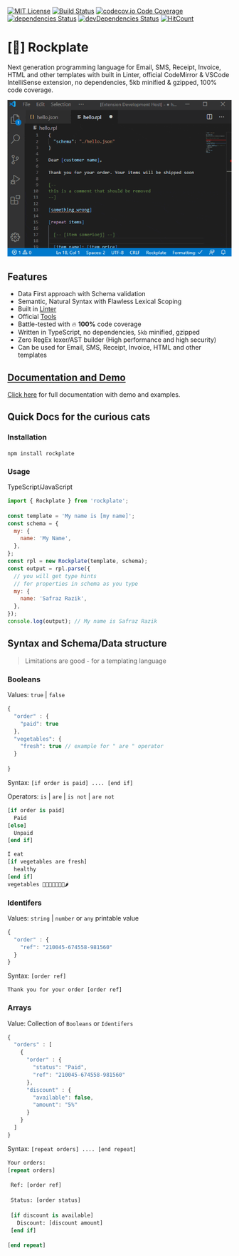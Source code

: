 [![MIT License](https://img.shields.io/github/license/rockplate/rockplate)](https://github.com/rockplate/rockplate/blob/master/LICENSE)
[![Build Status](https://travis-ci.com/rockplate/rockplate.png?branch=master)](https://travis-ci.com/rockplate/rockplate)
[![codecov.io Code Coverage](https://img.shields.io/codecov/c/github/rockplate/rockplate.svg?maxAge=2592000)](https://codecov.io/github/rockplate/rockplate?branch=master)
[![dependencies Status](https://david-dm.org/rockplate/rockplate/status.svg)](https://david-dm.org/rockplate/rockplate)
[![devDependencies Status](https://david-dm.org/rockplate/rockplate/dev-status.svg)](https://david-dm.org/rockplate/rockplate?type=dev)
[![HitCount](https://hits.dwyl.com/rockplate/rockplate.svg)](https://hits.dwyl.com/rockplate/rockplate)

# [🤘] Rockplate

Next generation programming language for Email, SMS, Receipt, Invoice, HTML and other templates with built in Linter, official CodeMirror & VSCode IntelliSense extension, no dependencies, 5kb minified & gzipped, 100% code coverage.

![Rockplate Demo](https://raw.githubusercontent.com/rockplate/rockplate-vscode/master/images/rockplate-demo.gif)


## Features

- Data First approach with Schema validation
- Semantic, Natural Syntax with Flawless Lexical Scoping
- Built in [Linter](https://rockplate.github.io/linter)
- Official [Tools](https://rockplate.github.io/tools)
- Battle-tested with 🔥 **100%** code coverage
- Written in TypeScript, no dependencies, `5kb` minified, gzipped
- Zero RegEx lexer/AST builder (High performance and high security)
- Can be used for Email, SMS, Receipt, Invoice, HTML and other templates

## [Documentation and Demo](https://rockplate.github.io/)

[Click here](https://rockplate.github.io/) for full documentation with demo and examples.

## Quick Docs for the curious cats

### Installation

`npm install rockplate`

### Usage

TypeScript/JavaScript

```javascript
import { Rockplate } from 'rockplate';

const template = 'My name is [my name]';
const schema = {
  my: {
    name: 'My Name',
  },
};
const rpl = new Rockplate(template, schema);
const output = rpl.parse({
  // you will get type hints
  // for properties in schema as you type
  my: {
    name: 'Safraz Razik',
  },
});
console.log(output); // My name is Safraz Razik
```

## Syntax and Schema/Data structure

> Limitations are good - for a templating language

### Booleans

Values: `true` | `false`

```javascript
{
  "order" : {
    "paid": true
  },
  "vegetables": {
    "fresh": true // example for " are " operator
  }

}
```

Syntax: `[if order is paid] .... [end if]`

Operators: `is` | `are` | `is not` | `are not`

```pascal
[if order is paid]
  Paid
[else]
  Unpaid
[end if]
```

```pascal
I eat
[if vegetables are fresh]
  healthy
[end if]
vegetables 🥕🥦🍅🍆🥝🥬🥒🌶
```

### Identifers

Values: `string` | `number` or `any` printable value

```javascript
{
  "order" : {
    "ref": "210045-674558-981560"
  }
}
```

Syntax: `[order ref]`

```rpl
Thank you for your order [order ref]
```

### Arrays

Value: Collection of `Booleans` or `Identifers`

```javascript
{
  "orders" : [
    {
      "order" : {
        "status": "Paid",
        "ref": "210045-674558-981560"
      },
      "discount" : {
        "available": false,
        "amount": "5%"
      }
    }
  ]
}
```

Syntax: `[repeat orders] .... [end repeat]`

```pascal
Your orders:
[repeat orders]

 Ref: [order ref]

 Status: [order status]

 [if discount is available]
   Discount: [discount amount]
 [end if]

[end repeat]
```

<!-- NOTE: pascal has nothing to do with rockplate.
Keywords of rockplate are keywords of pascal, so it has been used for syntax highlighting -->
